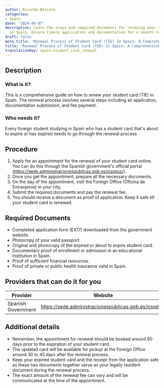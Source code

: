 ```yaml
---
author: Ricardo Batista
categories:
- Spain
date: '2024-06-07'
description: Learn the steps and required documents for renewing your student card
  in Spain. Ensure timely application and documentation for a smooth renewal experience.
draft: false
meta_title: 'Renewal Process of Student Card (TIE) in Spain: A Comprehensive Guide'
title: 'Renewal Process of Student Card (TIE) in Spain: A Comprehensive Guide'
translationKey: spain-student_card_renewal
---
```



## Description
### What is it?
This is a comprehensive guide on how to renew your student card (TIE) in Spain. The renewal process involves several steps including an application, documentation submission, and fee payment.

### Who needs it?
Every foreign student studying in Spain who has a student card that's about to expire or has expired needs to go through the renewal process.

## Procedure
1. Apply for an appointment for the renewal of your student card online. You can do this through the Spanish government's official portal (https://sede.administracionespublicas.gob.es/icpplus/).
2. Once you get the appointment, prepare all the necessary documents.
3. On the day of the appointment, visit the Foreign Office (Oficina de Extranjeros) in your city.
4. Submit the required documents and pay the renewal fee.
5. You should receive a document as proof of application. Keep it safe till your student card is renewed.

## Required Documents
- Completed application form (EX17) downloaded from the government website.
- Photocopy of your valid passport.
- Original and photocopy of the expired or about to expire student card.
- Documentary proof of enrollment or admission in an educational institution in Spain.
- Proof of sufficient financial resources.
- Proof of private or public health insurance valid in Spain.

## Providers that can do it for you

| Provider        |     Website     |     Timelines    |       Cost      |
| --------------- | --------------- |  :-------------: | :-------------: |
| Spanish Government     |  https://sede.administracionespublicas.gob.es/icpplus/    |      30-60 days      |        Variable      |

## Additional details
- Remember, the appointment for renewal should be booked around 60 days prior to the expiration of your student card. 
- The updated card will be available for pickup at the Foreign Office around 30 to 45 days after the renewal process.
- Keep your expired student card and the receipt from the application safe as these two documents together serve as your legally resident document during the renewal process.
- The exact amount of the renewal fee can vary and will be communicated at the time of the appointment.